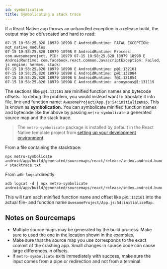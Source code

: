```yaml
---
id: symbolication
title: Symbolicating a stack trace
---
```


If a React Native app throws an unhandled exception in a release build, the output may be obfuscated and hard to read:

```shell
07-15 10:58:25.820 18979 18998 E AndroidRuntime: FATAL EXCEPTION: mqt_native_modules
07-15 10:58:25.820 18979 18998 E AndroidRuntime: Process: com.awesomeproject, PID: 18979 07-15 10:58:25.820 18979 18998 E AndroidRuntime: com.facebook.react.common.JavascriptException: Failed, js engine: hermes, stack:
07-15 10:58:25.820 18979 18998 E AndroidRuntime: p@1:132161
07-15 10:58:25.820 18979 18998 E AndroidRuntime: p@1:132084
07-15 10:58:25.820 18979 18998 E AndroidRuntime: f@1:131854
07-15 10:58:25.820 18979 18998 E AndroidRuntime: anonymous@1:131119
```

The sections like `p@1:132161` are minified function names and bytecode offsets. To debug the problem, you would instead want to translate it into file, line and function name: `AwesomeProject/App.js:54:initializeMap`. This is known as **symbolication.** You can symbolicate minified function names and bytecode like the above by passing `metro-symbolicate` a generated source map and the stack trace.

> The `metro-symbolicate` package is installed by default in the React Native template project from [setting up your development environment](environment-setup).

From a file containing the stacktrace:

```shell
npx metro-symbolicate android/app/build/generated/sourcemaps/react/release/index.android.bundle.map < stacktrace.txt
```

From `adb logcat`directly:

```shell
adb logcat -d | npx metro-symbolicate android/app/build/generated/sourcemaps/react/release/index.android.bundle.map
```

This will turn each minified function name and offset like `p@1:132161` into the actual file- and function name `AwesomeProject/App.js:54:initializeMap`.

## Notes on Sourcemaps

- Multiple source maps may be generated by the build process. Make sure to used the one in the location shown in the examples.
- Make sure that the source map you use corresponds to the exact commit of the crashing app. Small changes in source code can cause large differences in offsets.
- If `metro-symbolicate` exits immediately with success, make sure the input comes from a pipe or redirection and not from a terminal.
